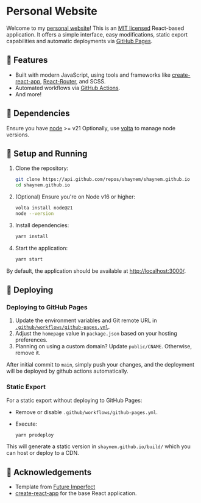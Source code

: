 # Personal Website

Welcome to my [personal website](https://shayne.au)! This is an [MIT licensed](https://github.com/shaynem/shaynem.github.io/blob/main/LICENSE) React-based application. It offers a simple interface, easy modifications, static export capabilities and automatic deployments via [GitHub Pages](https://pages.github.com/).

## 🚀 Features

- Built with modern JavaScript, using tools and frameworks like [create-react-app](https://github.com/facebook/create-react-app), [React-Router](https://reactrouter.com/), and SCSS.
- Automated workflows via [GitHub Actions](https://github.com/features/actions).
- And more!

## 🔧 Dependencies

Ensure you have [node](https://nodejs.org/) >= v21 Optionally, use [volta](https://github.com/volta-cli/volta) to manage node versions.

## 🚀 Setup and Running

1. Clone the repository:

   ```bash
   git clone https://api.github.com/repos/shaynem/shaynem.github.io
   cd shaynem.github.io
   ```

2. (Optional) Ensure you're on Node v16 or higher:

   ```bash
   volta install node@21
   node --version
   ```

3. Install dependencies:

   ```bash
   yarn install
   ```

4. Start the application:

   ```bash
   yarn start
   ```

By default, the application should be available at [http://localhost:3000/](http://localhost:3000/).

## 🚢 Deploying

### Deploying to GitHub Pages

1. Update the environment variables and Git remote URL in [`.github/workflows/github-pages.yml`](.github/workflows/github-pages.yml).
2. Adjust the `homepage` value in `package.json` based on your hosting preferences.
3. Planning on using a custom domain? Update `public/CNAME`. Otherwise, remove it.

After initial commit to `main`, simply push your changes, and the deployment will be deployed by github actions automatically.

### Static Export

For a static export without deploying to GitHub Pages:

- Remove or disable `.github/workflows/github-pages.yml`.
- Execute:

  ```bash
  yarn predeploy
  ```

This will generate a static version in `shaynem.github.io/build/` which you can host or deploy to a CDN.

## 🙌 Acknowledgements

- Template from [Future Imperfect](https://html5up.net/future-imperfect)
- [create-react-app](https://github.com/facebook/create-react-app) for the base React application.
